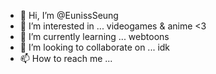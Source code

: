- 👋 Hi, I’m @EunissSeung
- 👀 I’m interested in ... videogames & anime <3
- 🌱 I’m currently learning ... webtoons
- 💞️ I’m looking to collaborate on ... idk
- 📫 How to reach me ...

<!---
EunissSeung/EunissSeung is a ✨ special ✨ repository because its `README.md` (this file) appears on your GitHub profile.
You can click the Preview link to take a look at your changes.
--->
